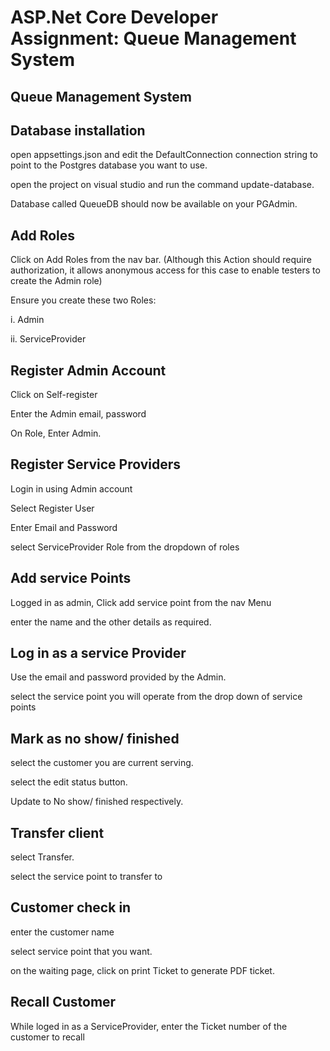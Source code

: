 # ASP.Net Core Developer Assignment: Queue Management System


## Queue Management System

## Database installation

open appsettings.json and edit the DefaultConnection connection string to point to the Postgres database you want to use.

open the project on visual studio and run the command update-database.

Database called QueueDB should now be available on your PGAdmin. 


## Add Roles
Click on Add Roles from the nav bar. (Although this Action should require authorization, it allows anonymous access for this case to enable testers to create the Admin role)

Ensure you create these two Roles:

   i. Admin
   
   ii. ServiceProvider
   
 ##  Register Admin Account 
 Click on Self-register 
 
 Enter the Admin email, password
 
 On Role, Enter Admin.
 
 ## Register Service Providers
 
 Login in using Admin account
 
 Select Register User
 
 Enter Email and Password
 
 select ServiceProvider Role from the dropdown of roles
 
 ## Add service Points
 Logged in as admin, Click add service point from the nav Menu
 
 enter the name and the other details as required. 
 
 ## Log in as a service Provider
 Use the email and password provided by the Admin. 
 
 select the service point you will operate from the drop down of service points
 
 ## Mark as no show/ finished
 select the customer you are current serving. 
 
 select the edit status button.
 
 Update to No show/ finished respectively.
 
 
 ## Transfer client
 select Transfer. 
 
 select the service point to transfer to
 
 ## Customer check in 
 
 enter the customer name
 
 select service point that you want. 
 
 on the waiting page, click on print Ticket to generate PDF ticket.
 
 ## Recall Customer
 While loged in as a ServiceProvider, enter the Ticket number of the customer to recall


